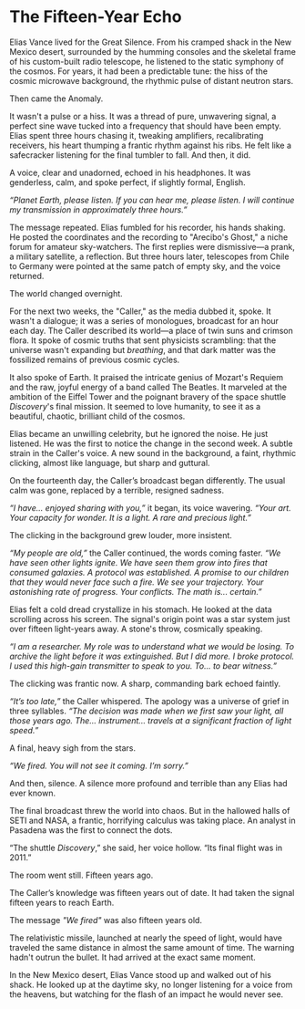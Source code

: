 # The Fifteen-Year Echo

Elias Vance lived for the Great Silence. From his cramped shack in the New Mexico desert, surrounded by the humming consoles and the skeletal frame of his custom-built radio telescope, he listened to the static symphony of the cosmos. For years, it had been a predictable tune: the hiss of the cosmic microwave background, the rhythmic pulse of distant neutron stars.

Then came the Anomaly.

It wasn't a pulse or a hiss. It was a thread of pure, unwavering signal, a perfect sine wave tucked into a frequency that should have been empty. Elias spent three hours chasing it, tweaking amplifiers, recalibrating receivers, his heart thumping a frantic rhythm against his ribs. He felt like a safecracker listening for the final tumbler to fall. And then, it did.

A voice, clear and unadorned, echoed in his headphones. It was genderless, calm, and spoke perfect, if slightly formal, English.

*“Planet Earth, please listen. If you can hear me, please listen. I will continue my transmission in approximately three hours.”*

The message repeated. Elias fumbled for his recorder, his hands shaking. He posted the coordinates and the recording to "Arecibo's Ghost," a niche forum for amateur sky-watchers. The first replies were dismissive—a prank, a military satellite, a reflection. But three hours later, telescopes from Chile to Germany were pointed at the same patch of empty sky, and the voice returned.

The world changed overnight.

For the next two weeks, the "Caller," as the media dubbed it, spoke. It wasn't a dialogue; it was a series of monologues, broadcast for an hour each day. The Caller described its world—a place of twin suns and crimson flora. It spoke of cosmic truths that sent physicists scrambling: that the universe wasn't expanding but *breathing*, and that dark matter was the fossilized remains of previous cosmic cycles.

It also spoke of Earth. It praised the intricate genius of Mozart's Requiem and the raw, joyful energy of a band called The Beatles. It marveled at the ambition of the Eiffel Tower and the poignant bravery of the space shuttle *Discovery*'s final mission. It seemed to love humanity, to see it as a beautiful, chaotic, brilliant child of the cosmos.

Elias became an unwilling celebrity, but he ignored the noise. He just listened. He was the first to notice the change in the second week. A subtle strain in the Caller's voice. A new sound in the background, a faint, rhythmic clicking, almost like language, but sharp and guttural.

On the fourteenth day, the Caller’s broadcast began differently. The usual calm was gone, replaced by a terrible, resigned sadness.

*“I have... enjoyed sharing with you,”* it began, its voice wavering. *“Your art. Your capacity for wonder. It is a light. A rare and precious light.”*

The clicking in the background grew louder, more insistent.

*“My people are old,”* the Caller continued, the words coming faster. *“We have seen other lights ignite. We have seen them grow into fires that consumed galaxies. A protocol was established. A promise to our children that they would never face such a fire. We see your trajectory. Your astonishing rate of progress. Your conflicts. The math is... certain.”*

Elias felt a cold dread crystallize in his stomach. He looked at the data scrolling across his screen. The signal's origin point was a star system just over fifteen light-years away. A stone's throw, cosmically speaking.

*“I am a researcher. My role was to understand what we would be losing. To archive the light before it was extinguished. But I did more. I broke protocol. I used this high-gain transmitter to speak to you. To... to bear witness.”*

The clicking was frantic now. A sharp, commanding bark echoed faintly.

*“It’s too late,”* the Caller whispered. The apology was a universe of grief in three syllables. *“The decision was made when we first saw your light, all those years ago. The... instrument... travels at a significant fraction of light speed.”*

A final, heavy sigh from the stars.

*“We fired. You will not see it coming. I’m sorry.”*

And then, silence. A silence more profound and terrible than any Elias had ever known.

The final broadcast threw the world into chaos. But in the hallowed halls of SETI and NASA, a frantic, horrifying calculus was taking place. An analyst in Pasadena was the first to connect the dots.

“The shuttle *Discovery*,” she said, her voice hollow. “Its final flight was in 2011.”

The room went still. Fifteen years ago.

The Caller’s knowledge was fifteen years out of date. It had taken the signal fifteen years to reach Earth.

The message *"We fired"* was also fifteen years old.

The relativistic missile, launched at nearly the speed of light, would have traveled the same distance in almost the same amount of time. The warning hadn't outrun the bullet. It had arrived at the exact same moment.

In the New Mexico desert, Elias Vance stood up and walked out of his shack. He looked up at the daytime sky, no longer listening for a voice from the heavens, but watching for the flash of an impact he would never see.

